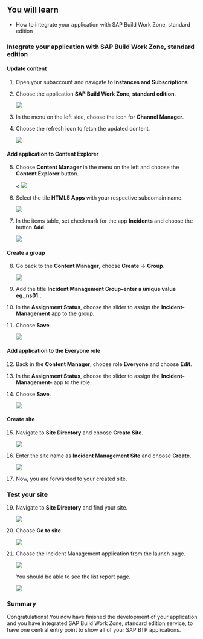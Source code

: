 ## You will learn

- How to integrate your application with SAP Build Work Zone, standard edition


###  Integrate your application with SAP Build Work Zone, standard edition



#### Update content

1. Open your subaccount and navigate to **Instances and Subscriptions**.

2. Choose the application **SAP Build Work Zone, standard edition**.

    <img src="./integrate_launchpad_0.png"/>

3. In the menu on the left side, choose the icon for **Channel Manager**.

4. Choose the refresh icon to fetch the updated content.

    <img src="./integrate_launchpad_1.png"/>

#### Add application to Content Explorer

5. Choose **Content Manager** in the menu on the left and choose the **Content Explorer** button.

    < <img src="./integrate_launchpad_20.png"/>

6. Select the tile **HTML5 Apps** with your respective subdomain name.

     <img src="./integrate_launchpad_2.png"/>

7. In the items table, set checkmark for the app **Incidents** and choose the button **Add**.

    <img src="./integrate_launchpad_3.png"/>

#### Create a group

8. Go back to the **Content Manager**, choose **Create** &rarr; **Group**.

     <img src="./integrate_launchpad_4.png"/>

9. Add the title **Incident Management Group-enter a unique value eg.,ns01.**.

10. In the **Assignment Status**, choose the slider to assign the **Incident-Management** app to the group.

11. Choose **Save**.

     <img src="./integrate_launchpad_5.png"/>

#### Add application to the Everyone role

12. Back in the **Content Manager**, choose role **Everyone** and choose **Edit**.

13. In the **Assignment Status**, choose the slider to assign the **Incident-Management-<unique id>** app to the role.

14. Choose **Save**.

    <img src="./integrate_launchpad_6.png"/>

#### Create site

15. Navigate to **Site Directory** and choose **Create Site**.

     <img src="./integrate_launchpad_7.png"/>

17. Enter the site name as **Incident Management Site** and choose **Create**.

     <img src="./integrate_launchpad_71.png"/>

18. Now, you are forwarded to your created site.

### Test your site

19. Navigate to **Site Directory** and find your site.

     <img src="./integrate_launchpad_8.png"/>

21. Choose **Go to site**. 

     <img src="./integrate_launchpad_9.png"/>

3. Choose the Incident Management application from the launch page. 

    <img src="./integrate_launchpad_10.png"/>

    You should be able to see the list report page.

     <img src="./integrate_launchpad_11.png"/>

### Summary

Congratulations! You now have finished the development of your application and you have integrated SAP Build Work Zone, standard edition service, to have one central entry point to show all of your SAP BTP applications.
